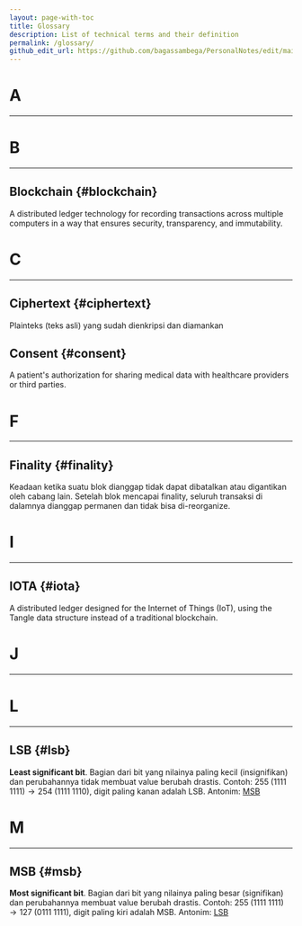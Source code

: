 ```yaml
---
layout: page-with-toc
title: Glossary
description: List of technical terms and their definition
permalink: /glossary/
github_edit_url: https://github.com/bagassambega/PersonalNotes/edit/main/_pages/glossary.md
---
```


<div class="glossary-page" markdown="1">

# A

---

# B

---

## Blockchain {#blockchain}

A distributed ledger technology for recording transactions across multiple computers in a way that ensures security, transparency, and immutability.

# C

---

## Ciphertext {#ciphertext}

Plainteks (teks asli) yang sudah dienkripsi dan diamankan

## Consent {#consent}

A patient's authorization for sharing medical data with healthcare providers or third parties.

# F

---

## Finality {#finality}

Keadaan ketika suatu blok dianggap tidak dapat dibatalkan atau digantikan oleh cabang lain. Setelah blok mencapai finality, seluruh transaksi di dalamnya dianggap permanen dan tidak bisa di-reorganize.

# I

---

## IOTA {#iota}

A distributed ledger designed for the Internet of Things (IoT), using the Tangle data structure instead of a traditional blockchain.

# J

---


# L

---

## LSB {#lsb}

**Least significant bit**. Bagian dari bit yang nilainya paling kecil (insignifikan) dan perubahannya tidak membuat value berubah drastis. Contoh: $255 \;(1111 \;1111) \rightarrow 254 \;(1111 \;1110)$, digit paling kanan adalah LSB.
Antonim: [MSB](#msb)

# M

---

## MSB {#msb}

**Most significant bit**. Bagian dari bit yang nilainya paling besar (signifikan) dan perubahannya membuat value berubah drastis. Contoh: $255 \;(1111 \;1111) \rightarrow 127 \;(0111 \;1111)$, digit paling kiri adalah MSB.
Antonim: [LSB](#lsb)

</div>
